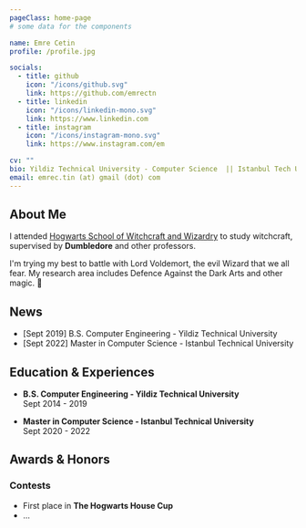 ```yaml
---
pageClass: home-page
# some data for the components

name: Emre Cetin
profile: /profile.jpg

socials:
  - title: github
    icon: "/icons/github.svg"
    link: https://github.com/emrectn
  - title: linkedin
    icon: "/icons/linkedin-mono.svg"
    link: https://www.linkedin.com
  - title: instagram
    icon: "/icons/instagram-mono.svg"
    link: https://www.instagram.com/em

cv: ""
bio: Yildiz Technical University - Computer Science  || Istanbul Tech Uni - Computer Science
email: emrec.tin (at) gmail (dot) com
---
```


<ProfileSection :frontmatter="$page.frontmatter" />

## About Me

I attended [Hogwarts School of Witchcraft and Wizardry](https://en.wikipedia.org/wiki/Hogwarts) to study witchcraft, supervised by **Dumbledore** and other professors. 

I'm trying my best to battle with Lord Voldemort, the evil Wizard that we all fear. My research area includes Defence Against the Dark Arts and other magic. :dizzy:


## News

- [Sept 2019] B.S. Computer Engineering - Yildiz Technical University
- [Sept 2022] Master in Computer Science - Istanbul Technical University


## Education & Experiences

- **B.S. Computer Engineering - Yildiz Technical University** <br/>
Sept 2014 - 2019

- **Master in Computer Science - Istanbul Technical University** <br/>
Sept 2020 - 2022



## Awards & Honors

### Contests

- First place in **The Hogwarts House Cup**
- ...


<!-- Custom style for this page -->

<style lang="stylus">

.theme-container.home-page .page
  font-size 14px
  font-family "lucida grande", "lucida sans unicode", lucida, "Helvetica Neue", Helvetica, Arial, sans-serif;
  p
    margin 0 0 0.5rem
  p, ul, ol
    line-height normal
  a
    font-weight normal
  .theme-default-content:not(.custom) > h2
    margin-bottom 0.5rem
  .theme-default-content:not(.custom) > h2:first-child + p
    margin-top 0.5rem
  .theme-default-content:not(.custom) > h3
    padding-top 4rem

  /* Override */
  .md-card
    margin-top 0.5em
    .card-image
      padding 0.2rem
      img
        max-width 120px
        max-height 120px
    .card-content p
      -webkit-margin-after 0.2em

@media (max-width: 419px)
  .theme-container.home-page .page
    p, ul, ol
      line-height 1.5

    .md-card
      .card-image
        img 
          width 100%
          max-width 400px

</style>
